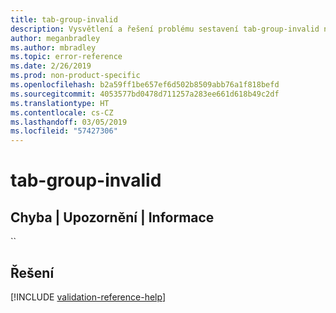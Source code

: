 ```yaml
---
title: tab-group-invalid
description: Vysvětlení a řešení problému sestavení tab-group-invalid na webu Docs
author: meganbradley
ms.author: mbradley
ms.topic: error-reference
ms.date: 2/26/2019
ms.prod: non-product-specific
ms.openlocfilehash: b2a59ff1be657ef6d502b8509abb76a1f818befd
ms.sourcegitcommit: 4053577bd0478d711257a283ee661d618b49c2df
ms.translationtype: HT
ms.contentlocale: cs-CZ
ms.lasthandoff: 03/05/2019
ms.locfileid: "57427306"
---
```

# <a name="tab-group-invalid"></a>tab-group-invalid

## <a name="error--warning--info"></a>Chyba | Upozornění | Informace

``

## <a name="resolution"></a>Řešení

<!--make sure to add this file to your includes folder and verify the path-->
[!INCLUDE [validation-reference-help](includes/validation-reference-help.md)]
